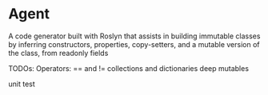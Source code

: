 Agent
=====

A code generator built with Roslyn that assists in building immutable
classes by inferring constructors, properties, copy-setters, and a
mutable version of the class, from readonly fields

TODOs:
Operators: == and !=
collections and dictionaries
deep mutables

unit test